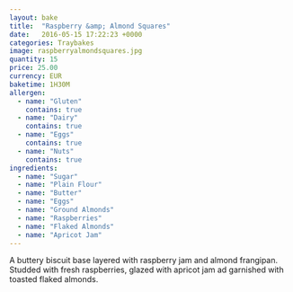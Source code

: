```yaml
---
layout: bake
title:  "Raspberry &amp; Almond Squares"
date:   2016-05-15 17:22:23 +0000
categories: Traybakes
image: raspberryalmondsquares.jpg
quantity: 15
price: 25.00
currency: EUR
baketime: 1H30M
allergen:
  - name: "Gluten"
    contains: true
  - name: "Dairy"
    contains: true
  - name: "Eggs"
    contains: true
  - name: "Nuts"
    contains: true
ingredients:
  - name: "Sugar"
  - name: "Plain Flour"
  - name: "Butter"
  - name: "Eggs"
  - name: "Ground Almonds"
  - name: "Raspberries"
  - name: "Flaked Almonds"
  - name: "Apricot Jam"
---
```

A buttery biscuit base layered with raspberry jam and almond frangipan. Studded with fresh raspberries, glazed with apricot jam ad garnished with toasted flaked almonds.
